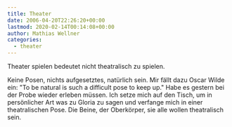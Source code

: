 ```yaml
---
title: Theater
date: 2006-04-20T22:26:20+00:00
lastmod: 2020-02-14T00:14:08+00:00
author: Mathias Wellner
categories:
  - theater
---
```

Theater spielen bedeutet nicht theatralisch zu spielen. 

Keine Posen, nichts aufgesetztes, natürlich sein. Mir fällt dazu Oscar Wilde ein: "To be natural is such a difficult pose to keep up." Habe es gestern bei der Probe wieder erleben müssen. Ich setze mich auf den Tisch, um in persönlicher Art was zu Gloria zu sagen und verfange mich in einer theatralischen Pose. Die Beine, der Oberkörper, sie alle wollen theatralisch sein.